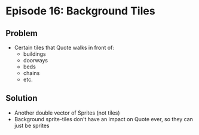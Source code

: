 Episode 16: Background Tiles
============================

Problem
--------

- Certain tiles that Quote walks in front of:
    - buildings
    - doorways
    - beds
    - chains
    - etc.

Solution
--------

- Another double vector of Sprites (not tiles)
- Background sprite-tiles don't have an impact on Quote ever, so they can just
  be sprites

